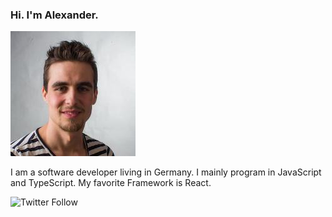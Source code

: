 ### Hi. I'm Alexander.

![Profile Picture](./portrait.jpg)

I am a software developer living in Germany. I mainly program in JavaScript and TypeScript. My favorite Framework is React.

![Twitter Follow](https://img.shields.io/twitter/follow/eckertalex_?style=social)
